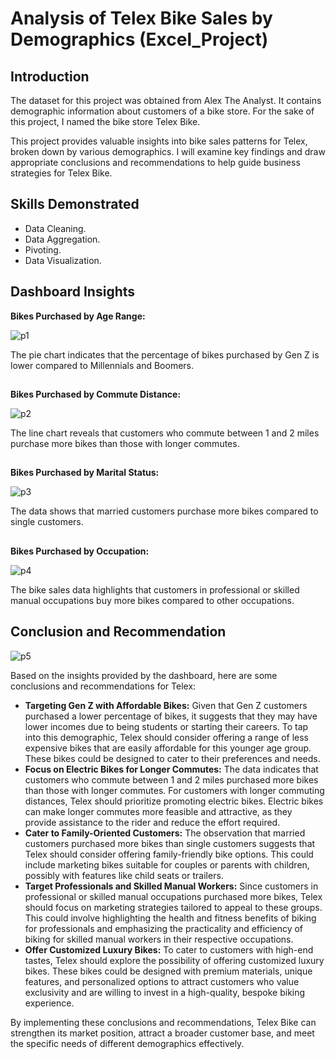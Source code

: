# Analysis of Telex Bike Sales by Demographics (Excel_Project)
## Introduction

The dataset for this project was obtained from Alex The Analyst. It contains demographic information about customers of a bike store. For the sake of this project, I named the bike store Telex Bike.

This project provides valuable insights into bike sales patterns for Telex, broken down by various demographics. I will examine key findings and draw appropriate conclusions and recommendations to help guide business strategies for Telex Bike.

## Skills Demonstrated

* Data Cleaning.
* Data Aggregation.
* Pivoting.
* Data Visualization.

## Dashboard Insights


**Bikes Purchased by Age Range:**

![p1](https://github.com/PeterKadiri/Excel_Project/assets/138290167/d50f7c4c-2d8e-48f9-bc7d-c226bee6ef1d)

The pie chart indicates that the percentage of bikes purchased by Gen Z is lower compared to Millennials and Boomers.
##

**Bikes Purchased by Commute Distance:**

![p2](https://github.com/PeterKadiri/Excel_Project/assets/138290167/e8d7c8e2-08a9-45d3-af27-ba783cd4009b)

The line chart reveals that customers who commute between 1 and 2 miles purchase more bikes than those with longer commutes.
##

**Bikes Purchased by Marital Status:**

![p3](https://github.com/PeterKadiri/Excel_Project/assets/138290167/e5fe5ce8-da33-425b-8ef4-88e39915e8f1)

The data shows that married customers purchase more bikes compared to single customers.
##

**Bikes Purchased by Occupation:**

![p4](https://github.com/PeterKadiri/Excel_Project/assets/138290167/4fdbcb09-718e-4366-8612-c615bbdae973)

The bike sales data highlights that customers in professional or skilled manual occupations buy more bikes compared to other occupations.
##
## Conclusion and Recommendation
![p5](https://github.com/PeterKadiri/Excel_Project/assets/138290167/aaf1de6b-76c9-4ca7-890e-3b83b345bf1c)


Based on the insights provided by the dashboard, here are some conclusions and recommendations for Telex:

* **Targeting Gen Z with Affordable Bikes:** Given that Gen Z customers purchased a lower percentage of bikes, it suggests that they may have lower incomes due to being students or starting their careers. To tap into this demographic, Telex should consider offering a range of less expensive bikes that are easily affordable for this younger age group. These bikes could be designed to cater to their preferences and needs.
* **Focus on Electric Bikes for Longer Commutes:** The data indicates that customers who commute between 1 and 2 miles purchased more bikes than those with longer commutes. For customers with longer commuting distances, Telex should prioritize promoting electric bikes. Electric bikes can make longer commutes more feasible and attractive, as they provide assistance to the rider and reduce the effort required.
* **Cater to Family-Oriented Customers:** The observation that married customers purchased more bikes than single customers suggests that Telex should consider offering family-friendly bike options. This could include marketing bikes suitable for couples or parents with children, possibly with features like child seats or trailers.
* **Target Professionals and Skilled Manual Workers:** Since customers in professional or skilled manual occupations purchased more bikes, Telex should focus on marketing strategies tailored to appeal to these groups. This could involve highlighting the health and fitness benefits of biking for professionals and emphasizing the practicality and efficiency of biking for skilled manual workers in their respective occupations.
* **Offer Customized Luxury Bikes:** To cater to customers with high-end tastes, Telex should explore the possibility of offering customized luxury bikes. These bikes could be designed with premium materials, unique features, and personalized options to attract customers who value exclusivity and are willing to invest in a high-quality, bespoke biking experience.

By implementing these conclusions and recommendations, Telex Bike can strengthen its market position, attract a broader customer base, and meet the specific needs of different demographics effectively.



